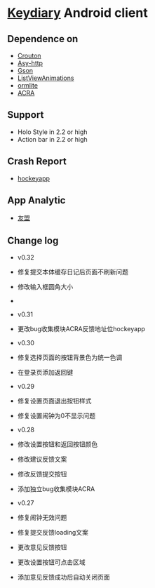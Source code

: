 # [Keydiary](wwww.keydiary.net) Android client

## Dependence on
* [Crouton](https://github.com/keyboardsurfer/Crouton)
* [Asy-http](https://github.com/loopj/android-async-http)
* [Gson](https://code.google.com/p/google-gson)
* [ListViewAnimations](https://github.com/nhaarman/ListViewAnimations)
* [ormlite](http://www.ormlite.com)
* [ACRA](https://github.com/ACRA/acra)

## Support
* Holo Style in 2.2 or high
* Action bar in 2.2 or high

## Crash Report
* [hockeyapp](https://rink.hockeyapp.net)

## App Analytic
* [友盟](http://www.umeng.com)

## Change log
* v0.32
 * 修复提交本体缓存日记后页面不刷新问题
 * 修改输入框圆角大小
 * 

* v0.31
 * 更改bug收集模块ACRA反馈地址位hockeyapp

* v0.30
 * 修复选择页面的按钮背景色为统一色调
 * 在登录页添加返回键

* v0.29
 * 修复设置页面退出按钮样式
 * 修复设置闹钟为0不显示问题

* v0.28
 * 修改设置按钮和返回按钮颜色
 * 修改建议反馈文案
 * 修改反馈提交按钮
 * 添加独立bug收集模块ACRA

* v0.27
 * 修复闹钟无效问题
 * 修复提交反馈loading文案
 * 更改意见反馈按钮
 * 更改设置按钮可点击区域
 * 添加意见反馈成功后自动关闭页面